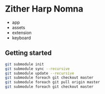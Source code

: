 # Zither Harp Nomna

- app
- assets
- extension
- keyboard

## Getting started
```sh
git submodule init
git submodule sync --recursive
git submodule update --recursive
git submodule foreach git checkout master
git submodule foreach git pull origin master
git submodule foreach git checkout master
```

